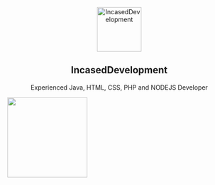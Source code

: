 <p align="center">
 <img width="100px" src="https://media.discordapp.net/attachments/913896962221289473/952627818242646016/incasedname.png" align="center" alt="IncasedDevelopment" />
 <h2 align="center">IncasedDevelopment</h2>
 <p align="center">Experienced Java, HTML, CSS, PHP and NODEJS Developer</p>
</p>

<img height="180em" src="https://github-readme-stats.vercel.app/api?username=IncasedDevelopment&show_icons=true&theme=radical&hide_border=true&&count_private=true&include_all_commits=true" />

